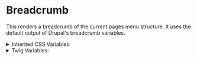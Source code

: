 <!-- This is the general documentation layout. Add or remove any sections as needed, but try to stay consistent across components. -->

# Breadcrumb

This renders a breadcrumb of the current pages menu structure. It uses the default output of Drupal's breadcrumb variables.

<details>
  <summary>Inherited CSS Variables:</summary>
  - `--gap`: Gap size.
</details>

<details>
  <summary>Twig Variables:</summary>
  ```
  breadcrumb: [
    {
      title: "Text for link",
      url: "A url path or False"
    },
    ... More breadcrumb items.
  ]
  ```
</details>
